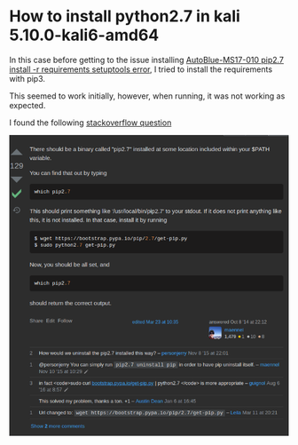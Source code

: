 # How to install python2.7 in kali 5.10.0-kali6-amd64

In this case before getting to the issue installing [AutoBlue-MS17-010 pip2.7 install -r requirements setuptools error](autoblue-ms17-010-pip2.7-install-r-requirements-setuptools-command-errored-out-with-exit-status-1.md), I tried to install the requirements with pip3. 

This seemed to work initially, however, when running, it was not working as expected.

I found the following [stackoverflow question](https://stackoverflow.com/questions/26266437/how-to-use-python2-7-pip-instead-of-default-pip) 

![this solution worked for me](../../../../.gitbook/assets/install-pip2.7-in-kali-5.10-amd64-stack-overflow-answer.png)





